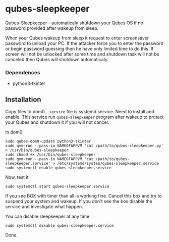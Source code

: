 # qubes-sleepkeeper

Qubes-Sleepkeeper - automaticaly shutdown your Qubes OS if no password provided after wakeup from sleep.

When your Qubes wakeup from sleep it request to enter screensaver password to unload your PC.
If the attacker force you to enter the password or begin password guessing then he have only limited time to do this.
If screen will not be unlocked after some time and shutdown task will not be canceled then Qubes will shutdown automaticaly. 

### Dependences

* python3-tkinter

## Installation

Copy files to dom0. `.service` file is systemd service. Need to install and enable. This service run `qubes-sleepkeeper` program after wakeup to protect your Qubes and shutdown it if you will not cancel.

In dom0:

```
sudo qubes-dom0-update python3-tkinter
sudo qvm-run --pass-io NAMEOFAPPVM 'cat /path/to/qubes-sleepkeeper.py' > /usr/bin/qubes-sleepkeeper
sudo chmod +x /usr/bin/qubes-sleepkeeper
sudo qvm-run --pass-io NAMEOFAPPVM 'cat /path/to/qubes-sleepkeeper.service' > /etc/systemd/system/qubes-sleepkeeper.service
sudo systemctl enable qubes-sleepkeeper.service
```

Now, test it
```
sudo systemctl start qubes-sleepkeeper.service
```

If you see BOX with timer than all is working fine. Cancel this box and try to suspend your system and wakeup. If you don't see the box disable the service and investigate what happen.

You can disable sleepkeeper at any time 
```
sudo systemctl disable qubes-sleepkeeper.service
```

Done.
